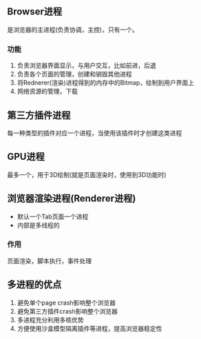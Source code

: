 ## Browser进程
是浏览器的主进程(负责协调，主控)，只有一个。
### 功能
1. 负责浏览器界面显示，与用户交互，比如前进，后退
2. 负责各个页面的管理，创建和销毁其他进程
3. 将Rednerer(渲染)进程得到的内存中的Bitmap，绘制到用户界面上
4. 网络资源的管理，下载

## 第三方插件进程
每一种类型的插件对应一个进程，当使用该插件时才创建这类进程

## GPU进程
最多一个，用于3D绘制(就是页面渲染时，使用到3D功能时)
## 浏览器渲染进程(Renderer进程)
- 默认一个Tab页面一个进程
- 内部是多线程的

### 作用
页面渲染，脚本执行，事件处理

## 多进程的优点
1. 避免单个page crash影响整个浏览器
2. 避免第三方插件crash影响整个浏览器
3. 多进程充分利用多核优势
4. 方便使用沙盒模型隔离插件等进程，提高浏览器稳定性
